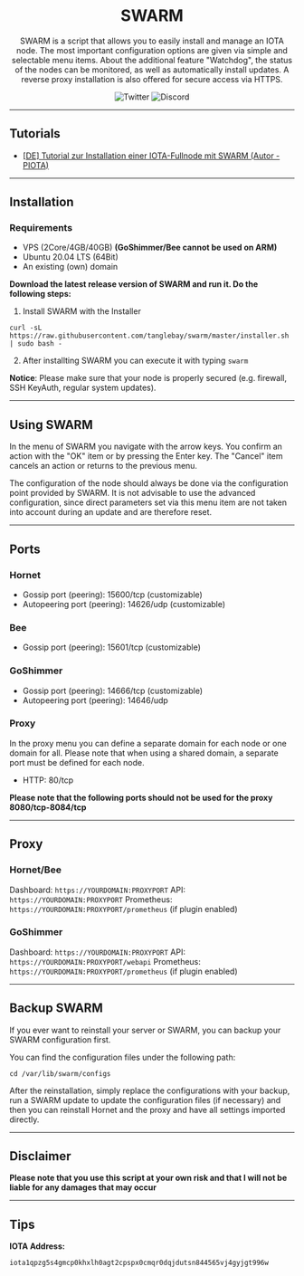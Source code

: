 <h1 align="center">
SWARM
</h1>

<p align="center">
SWARM is a script that allows you to easily install and manage an IOTA node. The most important configuration options are given via simple and selectable menu items. About the additional feature "Watchdog", the status of the nodes can be monitored, as well as automatically install updates. A reverse proxy installation is also offered for secure access via HTTPS.
</p>

<p align="center">
    <a href="https://twitter.com/TANGLEBAY" style="text-decoration:none;"><img src="https://img.shields.io/badge/Twitter-9cf.svg?logo=twitter" alt="Twitter"></a>
    <a href="https://discord.tanglebay.com/" style="text-decoration:none;"><img src="https://img.shields.io/badge/Discord-9cf.svg?logo=discord" alt="Discord"></a>
</p>

---

## Tutorials
- <a href="https://iota-industrie-4-0.blogspot.com/2021/10/tutorial-zur-installation-einer-iota.html">[DE] Tutorial zur Installation einer IOTA-Fullnode mit SWARM (Autor - PIOTA)</a>

---

## Installation

### Requirements
- VPS (2Core/4GB/40GB) **(GoShimmer/Bee cannot be used on ARM)**
- Ubuntu 20.04 LTS (64Bit)
- An existing (own) domain

**Download the latest release version of SWARM and run it. Do the following steps:**

1. Install SWARM with the Installer
```shell
curl -sL https://raw.githubusercontent.com/tanglebay/swarm/master/installer.sh | sudo bash -
```
2. After installting SWARM you can execute it with typing `swarm`

**Notice**: Please make sure that your node is properly secured (e.g. firewall, SSH KeyAuth, regular system updates).

---

## Using SWARM
In the menu of SWARM you navigate with the arrow keys. You confirm an action with the "OK" item or by pressing the Enter key. The "Cancel" item cancels an action or returns to the previous menu.

The configuration of the node should always be done via the configuration point provided by SWARM. It is not advisable to use the advanced configuration, since direct parameters set via this menu item are not taken into account during an update and are therefore reset.

---

## Ports
### Hornet
- Gossip port (peering): 15600/tcp (customizable)
- Autopeering port (peering): 14626/udp (customizable)
### Bee
- Gossip port (peering): 15601/tcp (customizable)
### GoShimmer
- Gossip port (peering): 14666/tcp (customizable)
- Autopeering port (peering): 14646/udp
### Proxy
In the proxy menu you can define a separate domain for each node or one domain for all. Please note that when using a shared domain, a separate port must be defined for each node.
- HTTP: 80/tcp

**Please note that the following ports should not be used for the proxy 8080/tcp-8084/tcp**

---

## Proxy
### Hornet/Bee
Dashboard: `https://YOURDOMAIN:PROXYPORT`
API: `https://YOURDOMAIN:PROXYPORT`
Prometheus: `https://YOURDOMAIN:PROXYPORT/prometheus` (if plugin enabled)
### GoShimmer
Dashboard: `https://YOURDOMAIN:PROXYPORT`
API: `https://YOURDOMAIN:PROXYPORT/webapi`
Prometheus: `https://YOURDOMAIN:PROXYPORT/prometheus` (if plugin enabled)

---

## Backup SWARM
If you ever want to reinstall your server or SWARM, you can backup your SWARM configuration first.

You can find the configuration files under the following path:
```shell
cd /var/lib/swarm/configs
```

After the reinstallation, simply replace the configurations with your backup, run a SWARM update to update the configuration files (if necessary) and then you can reinstall Hornet and the proxy and have all settings imported directly.

---

## Disclaimer

**Please note that you use this script at your own risk and that I will not be liable for any damages that may occur**

---

## Tips

**IOTA Address:**
```
iota1qpzg5s4gmcp0khxlh0agt2cpspx0cmqr0dqjdutsn844565vj4gyjgt996w
```